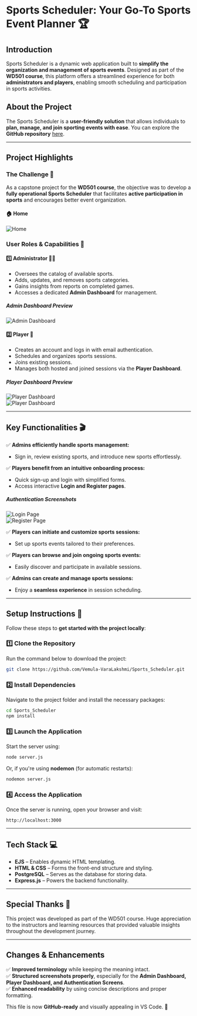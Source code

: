 # **Sports Scheduler: Your Go-To Sports Event Planner 🏆**

## **Introduction**  
Sports Scheduler is a dynamic web application built to **simplify the organization and management of sports events**. Designed as part of the **WD501 course**, this platform offers a streamlined experience for both **administrators and players**, enabling smooth scheduling and participation in sports activities.  

## **About the Project**  
The Sports Scheduler is a **user-friendly solution** that allows individuals to **plan, manage, and join sporting events with ease**. You can explore the **GitHub repository** [here](https://github.com/Vemula-VaraLakshmi/Sports_Scheduler).  

---

## **Project Highlights**  

### **The Challenge 🌟**  
As a capstone project for the **WD501 course**, the objective was to develop a **fully operational Sports Scheduler** that facilitates **active participation in sports** and encourages better event organization.  

#### **🏠 Home**  
![Home](/public/homepic.png)  

### **User Roles & Capabilities 🚀**  

#### **1️⃣ Administrator 🧑‍💼**  
- Oversees the catalog of available sports.  
- Adds, updates, and removes sports categories.  
- Gains insights from reports on completed games.  
- Accesses a dedicated **Admin Dashboard** for management.  

##### **Admin Dashboard Preview**  
![Admin Dashboard](/public/admindash.png)   

#### **2️⃣ Player 🏅**  
- Creates an account and logs in with email authentication.  
- Schedules and organizes sports sessions.  
- Joins existing sessions.  
- Manages both hosted and joined sessions via the **Player Dashboard**.  

##### **Player Dashboard Preview**  
![Player Dashboard](/public/playerdash1.png)  
![Player Dashboard](/public/playerdash2.png)  

---

## **Key Functionalities 🎬**  

✅ **Admins efficiently handle sports management:**  
- Sign in, review existing sports, and introduce new sports effortlessly.  

✅ **Players benefit from an intuitive onboarding process:**  
- Quick sign-up and login with simplified forms.  
- Access interactive **Login and Register pages**.  

##### **Authentication Screenshots**  
![Login Page](/public/loginpic.png)  
![Register Page](/public/registerpic.png)  

✅ **Players can initiate and customize sports sessions:**  
- Set up sports events tailored to their preferences.  

✅ **Players can browse and join ongoing sports events:**  
- Easily discover and participate in available sessions.  

✅ **Admins can create and manage sports sessions:**  
- Enjoy a **seamless experience** in session scheduling.  

---

## **Setup Instructions 🚀**  

Follow these steps to **get started with the project locally**:  

### **1️⃣ Clone the Repository**  
Run the command below to download the project:  
```sh
git clone https://github.com/Vemula-VaraLakshmi/Sports_Scheduler.git
```

### **2️⃣ Install Dependencies**  
Navigate to the project folder and install the necessary packages:  
```sh
cd Sports_Scheduler
npm install
```

### **3️⃣ Launch the Application**  
Start the server using:  
```sh
node server.js
```
Or, if you're using **nodemon** (for automatic restarts):  
```sh
nodemon server.js
```

### **4️⃣ Access the Application**  
Once the server is running, open your browser and visit:  
```
http://localhost:3000
```

---

## **Tech Stack 💻**  
- **EJS** – Enables dynamic HTML templating.  
- **HTML & CSS** – Forms the front-end structure and styling.  
- **PostgreSQL** – Serves as the database for storing data.  
- **Express.js** – Powers the backend functionality.  

---

## **Special Thanks 🙌**  
This project was developed as part of the WD501 course. Huge appreciation to the instructors and learning resources that provided valuable insights throughout the development journey.  

---

## **Changes & Enhancements**  
✅ **Improved terminology** while keeping the meaning intact.  
✅ **Structured screenshots properly**, especially for the **Admin Dashboard, Player Dashboard, and Authentication Screens**.  
✅ **Enhanced readability** by using concise descriptions and proper formatting.  

This file is now **GitHub-ready** and visually appealing in VS Code. 🚀  
